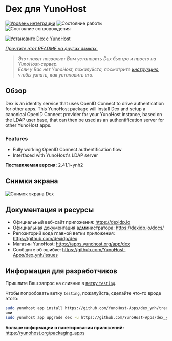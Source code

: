 <!--
Важно: этот README был автоматически сгенерирован <https://github.com/YunoHost/apps/tree/master/tools/readme_generator>
Он НЕ ДОЛЖЕН редактироваться вручную.
-->

# Dex для YunoHost

[![Уровень интеграции](https://dash.yunohost.org/integration/dex.svg)](https://ci-apps.yunohost.org/ci/apps/dex/) ![Состояние работы](https://ci-apps.yunohost.org/ci/badges/dex.status.svg) ![Состояние сопровождения](https://ci-apps.yunohost.org/ci/badges/dex.maintain.svg)

[![Установите Dex с YunoHost](https://install-app.yunohost.org/install-with-yunohost.svg)](https://install-app.yunohost.org/?app=dex)

*[Прочтите этот README на других языках.](./ALL_README.md)*

> *Этот пакет позволяет Вам установить Dex быстро и просто на YunoHost-сервер.*  
> *Если у Вас нет YunoHost, пожалуйста, посмотрите [инструкцию](https://yunohost.org/install), чтобы узнать, как установить его.*

## Обзор

Dex is an identity service that uses OpenID Connect to drive authentication for other apps.
This YunoHost package will install Dex and setup a canonical OpenID Connect provider for your YunoHost instance, based on the LDAP user base, that can then be used as an authentification server for other YunoHost apps.

### Features

- Fully working OpenID Connect authentification flow
- Interfaced with YunoHost's LDAP server


**Поставляемая версия:** 2.41.1~ynh2

## Снимки экрана

![Снимок экрана Dex](./doc/screenshots/Dex_screenshot.png)

## Документация и ресурсы

- Официальный веб-сайт приложения: <https://dexidp.io>
- Официальная документация администратора: <https://dexidp.io/docs/>
- Репозиторий кода главной ветки приложения: <https://github.com/dexidp/dex>
- Магазин YunoHost: <https://apps.yunohost.org/app/dex>
- Сообщите об ошибке: <https://github.com/YunoHost-Apps/dex_ynh/issues>

## Информация для разработчиков

Пришлите Ваш запрос на слияние в [ветку `testing`](https://github.com/YunoHost-Apps/dex_ynh/tree/testing).

Чтобы попробовать ветку `testing`, пожалуйста, сделайте что-то вроде этого:

```bash
sudo yunohost app install https://github.com/YunoHost-Apps/dex_ynh/tree/testing --debug
или
sudo yunohost app upgrade dex -u https://github.com/YunoHost-Apps/dex_ynh/tree/testing --debug
```

**Больше информации о пакетировании приложений:** <https://yunohost.org/packaging_apps>
